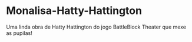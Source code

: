 # Monalisa-Hatty-Hattington
Uma linda obra de Hatty Hattington do jogo BattleBlock Theater que mexe as pupilas!
